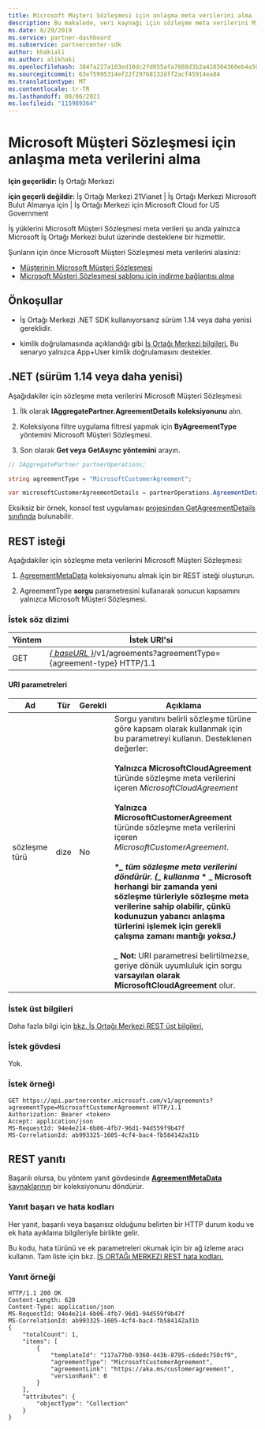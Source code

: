 ```yaml
---
title: Microsoft Müşteri Sözleşmesi için anlaşma meta verilerini alma
description: Bu makalede, veri kaynağı için sözleşme meta verilerini Microsoft Müşteri Sözleşmesi.
ms.date: 8/29/2019
ms.service: partner-dashboard
ms.subservice: partnercenter-sdk
author: khakiali
ms.author: alikhaki
ms.openlocfilehash: 384fa227a103ed10dc2fd055afa7688d3b2a418504360eb4a5025615cf2a4f67
ms.sourcegitcommit: 63ef5995314ef22f29768132dff2acf45914ea84
ms.translationtype: MT
ms.contentlocale: tr-TR
ms.lasthandoff: 08/06/2021
ms.locfileid: "115989364"
---
```

# <a name="get-agreement-metadata-for-the-microsoft-customer-agreement"></a>Microsoft Müşteri Sözleşmesi için anlaşma meta verilerini alma

**Için geçerlidir:** İş Ortağı Merkezi

**için geçerli değildir:** İş Ortağı Merkezi 21Vianet | İş Ortağı Merkezi Microsoft Bulut Almanya için | İş Ortağı Merkezi için Microsoft Cloud for US Government

İş yüklerini Microsoft Müşteri Sözleşmesi meta verileri şu anda yalnızca Microsoft İş Ortağı Merkezi bulut üzerinde desteklene bir hizmettir.

Şunların için önce Microsoft Müşteri Sözleşmesi meta verilerini alasiniz:

- [Müşterinin Microsoft Müşteri Sözleşmesi](./confirm-customer-consent-customer-agreement.md)
- [Microsoft Müşteri Sözleşmesi şablonu için indirme bağlantısı alma](./download-customer-agreement-template.md)

## <a name="prerequisites"></a>Önkoşullar

- İş Ortağı Merkezi .NET SDK kullanıyorsanız sürüm 1.14 veya daha yenisi gereklidir.

- kimlik doğrulamasında açıklandığı gibi [İş Ortağı Merkezi bilgileri.](./partner-center-authentication.md) Bu senaryo yalnızca App+User kimlik doğrulamasını destekler.

## <a name="net-version-114-or-newer"></a>.NET (sürüm 1.14 veya daha yenisi)

Aşağıdakiler için sözleşme meta verilerini Microsoft Müşteri Sözleşmesi:

1. İlk olarak **IAggregatePartner.AgreementDetails koleksiyonunu** alın.

2. Koleksiyona filtre uygulama filtresi yapmak için **ByAgreementType** yöntemini Microsoft Müşteri Sözleşmesi.

3. Son olarak **Get veya** **GetAsync yöntemini** arayın.

```csharp
// IAggregatePartner partnerOperations;

string agreementType = "MicrosoftCustomerAgreement";

var microsoftCustomerAgreementDetails = partnerOperations.AgreementDetails.ByAgreementType(agreementType).Get().Items.Single();
```

Eksiksiz bir örnek, konsol test uygulaması [projesinden GetAgreementDetails](https://github.com/PartnerCenterSamples/Partner-Center-SDK-Samples/blob/master/Source/Partner%20Center%20SDK%20Samples/Agreements/GetAgreementDetails.cs) [sınıfında](https://github.com/PartnerCenterSamples/Partner-Center-SDK-Samples) bulunabilir.

## <a name="rest-request"></a>REST isteği

Aşağıdakiler için sözleşme meta verilerini Microsoft Müşteri Sözleşmesi:

1. [AgreementMetaData](./agreement-metadata-resources.md) koleksiyonunu almak için bir REST isteği oluşturun.

2. AgreementType **sorgu** parametresini kullanarak sonucun kapsamını yalnızca Microsoft Müşteri Sözleşmesi.

### <a name="request-syntax"></a>İstek söz dizimi

| Yöntem | İstek URI'si                                                         |
|--------|---------------------------------------------------------------------|
| GET    | [*\{ baseURL \}*](partner-center-rest-urls.md)/v1/agreements?agreementType={agreement-type} HTTP/1.1 |

#### <a name="uri-parameters"></a>URI parametreleri

| Ad                   | Tür     | Gerekli | Açıklama                                                             |
|------------------------|----------|----------|-------------------------------------------------------------------------|
| sözleşme türü | dize | No | Sorgu yanıtını belirli sözleşme türüne göre kapsam olarak kullanmak için bu parametreyi kullanın. Desteklenen değerler: <br/><br/>**Yalnızca MicrosoftCloudAgreement** türünde sözleşme meta verilerini içeren *MicrosoftCloudAgreement*<br/><br/>**Yalnızca MicrosoftCustomerAgreement** türünde sözleşme meta verilerini içeren *MicrosoftCustomerAgreement*.<br/><br/>**\**_ tüm sözleşme meta verilerini döndürür. (_ kullanma* \* _ Microsoft herhangi bir zamanda yeni sözleşme türleriyle sözleşme meta verilerine sahip olabilir, çünkü kodunuzun yabancı anlaşma türlerini işlemek için gerekli çalışma zamanı mantığı *yoksa.) <br/> <br/> _* Not:** URI parametresi belirtilmezse, geriye dönük uyumluluk için sorgu **varsayılan olarak MicrosoftCloudAgreement** olur.  |

### <a name="request-headers"></a>İstek üst bilgileri

Daha fazla bilgi için [bkz. İş Ortağı Merkezi REST üst bilgileri.](headers.md)

### <a name="request-body"></a>İstek gövdesi

Yok.

### <a name="request-example"></a>İstek örneği

```http
GET https://api.partnercenter.microsoft.com/v1/agreements?agreementType=MicrosoftCustomerAgreement HTTP/1.1
Authorization: Bearer <token>
Accept: application/json
MS-RequestId: 94e4e214-6b06-4fb7-96d1-94d559f9b47f
MS-CorrelationId: ab993325-1605-4cf4-bac4-fb584142a31b
```

## <a name="rest-response"></a>REST yanıtı

Başarılı olursa, bu yöntem yanıt gövdesinde [ **AgreementMetaData** kaynaklarının](./agreement-metadata-resources.md) bir koleksiyonunu döndürür.

### <a name="response-success-and-error-codes"></a>Yanıt başarı ve hata kodları

Her yanıt, başarılı veya başarısız olduğunu belirten bir HTTP durum kodu ve ek hata ayıklama bilgileriyle birlikte gelir.

Bu kodu, hata türünü ve ek parametreleri okumak için bir ağ izleme aracı kullanın. Tam liste için bkz. [İŞ ORTAĞı MERKEZI REST hata kodları.](error-codes.md)

### <a name="response-example"></a>Yanıt örneği

```http
HTTP/1.1 200 OK
Content-Length: 620
Content-Type: application/json
MS-RequestId: 94e4e214-6b06-4fb7-96d1-94d559f9b47f
MS-CorrelationId: ab993325-1605-4cf4-bac4-fb584142a31b
{
    "totalCount": 1,
    "items": [
        {
            "templateId": "117a77b0-9360-443b-8795-c6dedc750cf9",
            "agreementType": "MicrosoftCustomerAgreement",
            "agreementLink": "https://aka.ms/customeragreement",
            "versionRank": 0
        }
    ],
    "attributes": {
        "objectType": "Collection"
    }
}
```
